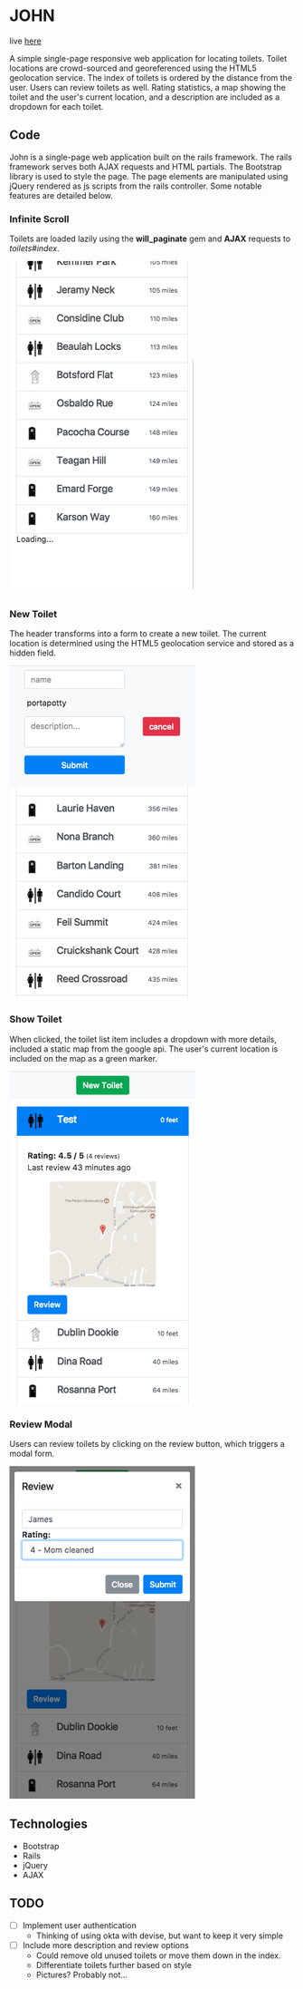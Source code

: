 # JOHN
live [here](https://evening-gorge-10795.herokuapp.com)

A simple single-page responsive web application for locating toilets. Toilet locations are crowd-sourced and georeferenced using the HTML5 geolocation service. The index of toilets is ordered by the distance from the user. Users can review toilets as well. Rating statistics, a map showing the toilet and the user's current location, and a description are included as a dropdown for each toilet.

## Code
John is a single-page web application built on the rails framework. The rails framework serves both AJAX requests and HTML partials. The Bootstrap library is used to style the page. The page elements are manipulated using jQuery rendered as js scripts from the rails controller. Some notable features are detailed below.

### Infinite Scroll
Toilets are loaded lazily using the **will_paginate** gem and **AJAX** requests to *toilets#index*.

![infinite scroll](docs/infinite_scroll.png)

### New Toilet
The header transforms into a form to create a new toilet. The current location is determined using the HTML5 geolocation service and stored as a hidden field.

![new toilet](docs/new_toilet.png)

### Show Toilet
When clicked, the toilet list item includes a dropdown with more details, included a static map from the google api. The user's current location is included on the map as a green marker.

![show toilet](docs/show_toilet.png)

### Review Modal
Users can review toilets by clicking on the review button, which triggers a modal form.

![modal](docs/modal.png)

## Technologies
  * Bootstrap
  * Rails
  * jQuery
  * AJAX

## TODO
- [ ] Implement user authentication
  * Thinking of using okta with devise, but want to keep it very simple
- [ ] Include more description and review options
  * Could remove old unused toilets or move them down in the index.
  * Differentiate toilets further based on style
  * Pictures? Probably not...

  
